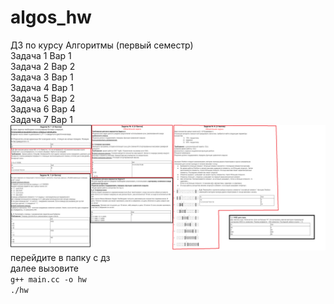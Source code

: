 # algos_hw
ДЗ по курсу Алгоритмы (первый семестр)  
Задача 1 Вар 1  
Задача 2 Вар 2  
Задача 3 Вар 1  
Задача 4 Вар 1  
Задача 5 Вар 2  
Задача 6 Вар 4  
Задача 7 Вар 1  
![img](img/vars.png)  
перейдите в папку с дз  
далее вызовите  
```g++ main.cc -o hw```  
```./hw```